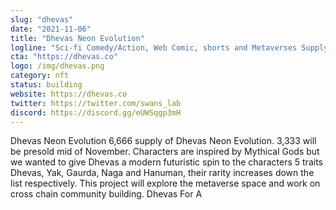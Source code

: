 ```yaml
---
slug: "dhevas"
date: "2021-11-06"
title: "Dhevas Neon Evolution"
logline: "Sci-fi Comedy/Action, Web Comic, shorts and Metaverses Supply: 6,666"
cta: "https://dhevas.co"
logo: /img/dhevas.png
category: nft
status: building
website: https://dhevas.co
twitter: https://twitter.com/swans_lab
discord: https://discord.gg/eUWSqgp3mH
---
```


Dhevas Neon Evolution
6,666 supply of Dhevas Neon Evolution. 3,333 will be presold mid of November. Characters are inspired by Mythical Gods but we wanted to give Dhevas a 
modern futuristic spin to the characters 5 traits Dhevas, Yak, Gaurda, Naga and Hanuman, their rarity increases down the list respectively. 
This project will explore the metaverse space and work on cross chain community building. Dhevas For A
